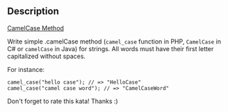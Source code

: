 ## Description

[CamelCase Method](https://www.codewars.com/kata/camelcase-method)

Write simple .camelCase method (`camel_case` function in PHP, `CamelCase` in C# or `camelCase` in Java) for strings. All words must have their first letter capitalized without spaces.

For instance:
```
camel_case("hello case"); // => "HelloCase"
camel_case("camel case word"); // => "CamelCaseWord"
```

Don't forget to rate this kata! Thanks :)